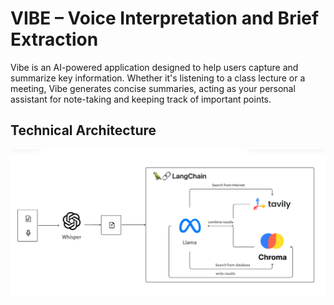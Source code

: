 # VIBE – Voice Interpretation and Brief Extraction


Vibe is an AI-powered application designed to help users capture and summarize key information. Whether it's listening to a class lecture or a meeting, Vibe generates concise summaries, acting as your personal assistant for note-taking and keeping track of important points.

## Technical Architecture
![img.png](docs/architecture.png)